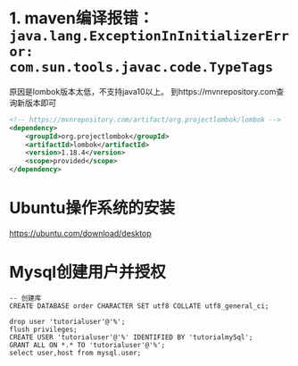 # 1. maven编译报错：`java.lang.ExceptionInInitializerError: com.sun.tools.javac.code.TypeTags`

原因是lombok版本太低，不支持java10以上。
到https://mvnrepository.com查询新版本即可

```xml
<!-- https://mvnrepository.com/artifact/org.projectlombok/lombok -->
<dependency>
    <groupId>org.projectlombok</groupId>
    <artifactId>lombok</artifactId>
    <version>1.18.4</version>
    <scope>provided</scope>
</dependency>
```

# Ubuntu操作系统的安装

https://ubuntu.com/download/desktop

# Mysql创建用户并授权

```mysql
-- 创建库
CREATE DATABASE order CHARACTER SET utf8 COLLATE utf8_general_ci;

drop user 'tutorialuser'@'%';
flush privileges;
CREATE USER 'tutorialuser'@'%' IDENTIFIED BY 'tutorialmy5ql';
GRANT ALL ON *.* TO 'tutorialuser'@'%';
select user,host from mysql.user;
```



